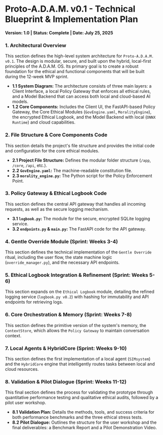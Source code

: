 # Proto-A.D.A.M. v0.1 - Technical Blueprint & Implementation Plan

**Version: 1.0 | Status: Complete | Date: July 25, 2025**

### 1. Architectural Overview

This section defines the high-level system architecture for `Proto-A.D.A.M. v0.1`. The design is modular, secure, and built upon the hybrid, local-first principles of the A.D.A.M. OS. Its primary goal is to create a robust foundation for the ethical and functional components that will be built during the 12-week MVP sprint.

* **1.1 System Diagram:** The architecture consists of three main layers: a Client Interface, a local Policy Gateway that enforces all ethical rules, and a Model Backend that can access both local and cloud-based AI models.
* **1.2 Core Components:** Includes the Client UI, the FastAPI-based Policy Gateway, the Core Ethical Modules (`GovEngine.yaml`, `MoralityEngine`), the encrypted Ethical Logbook, and the Model Backend with local (`ONNX Runtime`) and cloud capabilities.

### 2. File Structure & Core Components Code

This section details the project's file structure and provides the initial code and configuration for the core ethical modules.

* **2.1 Project File Structure:** Defines the modular folder structure (`/app`, `/core`, `/api`, etc.).
* **2.2 `GovEngine.yaml`:** The machine-readable constitution file.
* **2.3 `morality_engine.py`:** The Python script for the Policy Enforcement Point.

### 3. Policy Gateway & Ethical Logbook Code

This section defines the central API gateway that handles all incoming requests, as well as the secure logging mechanism.

* **3.1 `logbook.py`:** The module for the secure, encrypted SQLite logging service.
* **3.2 `endpoints.py` & `main.py`:** The FastAPI code for the API gateway.

### 4. Gentle Override Module (Sprint: Weeks 3-4)

This section defines the technical implementation of the `Gentle Override` ritual, including the user flow, the state machine logic (`override_manager.py`), and the necessary API endpoints.

### 5. Ethical Logbook Integration & Refinement (Sprint: Weeks 5-6)

This section expands on the `Ethical Logbook` module, detailing the refined logging service (`logbook.py v0.2`) with hashing for immutability and API endpoints for retrieving logs.

### 6. Core Orchestration & Memory (Sprint: Weeks 7-8)

This section defines the primitive version of the system's memory, the `ContextStore`, which allows the `Policy Gateway` to maintain conversation context.

### 7. Local Agents & HybridCore (Sprint: Weeks 9-10)

This section defines the first implementation of a local agent (`SIMsystem`) and the `HybridCore` engine that intelligently routes tasks between local and cloud resources.

### 8. Validation & Pilot Dialogue (Sprint: Weeks 11-12)

This final section defines the process for validating the prototype through quantitative performance testing and qualitative ethical audits, followed by a pilot user workshop.

* **8.1 Validation Plan:** Details the methods, tools, and success criteria for both performance benchmarks and the three ethical stress tests.
* **8.2 Pilot Dialogue:** Outlines the structure for the user workshop and the final deliverables: a Benchmark Report and a Pilot Demonstration Video.

